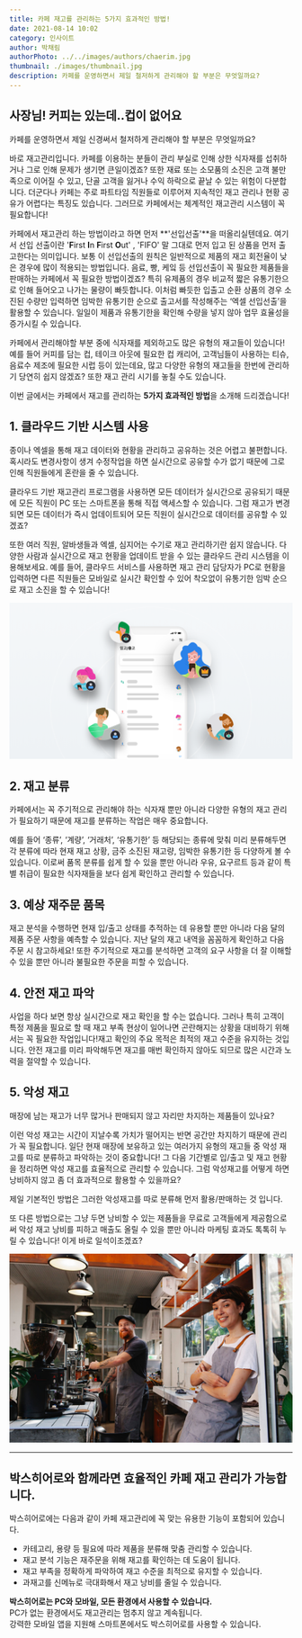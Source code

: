 ```yaml
---
title: 카페 재고를 관리하는 5가지 효과적인 방법!
date: 2021-08-14 10:02
category: 인사이트
author: 박채림
authorPhoto: ../../images/authors/chaerim.jpg
thumbnail: ./images/thumbnail.jpg
description: 카페를 운영하면서 제일 철저하게 관리해야 할 부분은 무엇일까요?
---
```


## 사장님! 커피는 있는데..컵이 없어요

카페를 운영하면서 제일 신경써서 철저하게 관리해야 할 부분은 무엇일까요?

바로 재고관리입니다. 카페를 이용하는 분들이 관리 부실로 인해 상한 식자재를 섭취하거나 그로 인해 문제가 생기면 큰일이겠죠? 또한 재료 또는 소모품의 소진은 고객 불만족으로 이어질 수 있고, 단골 고객을 잃거나 수익 하락으로 끝날 수 있는 위험이 다분합니다. 더군다나 카페는 주로 파트타임 직원들로 이루어져 지속적인 재고 관리나 현황 공유가 어렵다는 특징도 있습니다. 그러므로 카페에서는 체계적인 재고관리 시스템이 꼭 필요합니다!

카페에서 재고관리 하는 방법이라고 하면 먼저 **'선입선출'**을 떠올리실텐데요. 여기서 선입 선출이란 '**F**irst **I**n **F**irst **O**ut' , 'FIFO' 말 그대로 먼저 입고 된 상품을 먼저 출고한다는 의미입니다. 보통 이 선입선출의 원칙은 일반적으로 제품의 재고 회전율이 낮은 경우에 많이 적용되는 방법입니다. 음료, 빵, 케잌 등 선입선출이 꼭 필요한 제품들을 판매하는 카페에서 꼭 필요한 방법이겠죠? 특히 유제품의 경우 비교적 짧은 유통기한으로 인해 들어오고 나가는 물량이 빠듯합니다. 이처럼 빠듯한 입출고 순환 상품의 경우 소진된 수량만 입력하면 임박한 유통기한 순으로 출고서를 작성해주는 ‘엑셀 선입선출’을 활용할 수 있습니다. 일일이 제품과 유통기한을 확인해 수량을 넣지 않아 업무 효율성을 증가시킬 수 있습니다.

카페에서 관리해야할 부분 중에 식자재를 제외하고도 많은 유형의 재고들이 있습니다! 예를 들어 커피를 담는 컵, 테이크 아웃에 필요한 컵 캐리어, 고객님들이 사용하는 티슈, 음료수 제조에 필요한 시럽 등이 있는데요, 많고 다양한 유형의 재고들을 한번에 관리하기 당연히 쉽지 않겠죠? 또한 재고 관리 시기를 놓칠 수도 있습니다.

이번 글에서는 카페에서 재고를 관리하는 **5가지 효과적인 방법**을 소개해 드리겠습니다!

## 1. 클라우드 기반 시스템 사용

종이나 엑셀을 통해 재고 데이터와 현황을 관리하고 공유하는 것은 어렵고 불편합니다. 혹시라도 변경사항이 생겨 수정작업을 하면 실시간으로 공유할 수가 없기 때문에 그로 인해 직원들에게 혼란을 줄 수 있습니다.

클라우드 기반 재고관리 프로그램을 사용하면 모든 데이터가 실시간으로 공유되기 때문에 모든 직원이 PC 또는 스마트폰을 통해 직접 액세스할 수 있습니다. 그럼 재고가 변경되면 모든 데이터가 즉시 업데이트되어 모든 직원이 실시간으로 데이터를 공유할 수 있겠죠?

또한 여러 직원, 알바생들과 엑셀, 심지어는 수기로 재고 관리하기란 쉽지 않습니다. 다양한 사람과 실시간으로 재고 현황을 업데이트 받을 수 있는 클라우드 관리 시스템을 이용해보세요. 예를 들어, 클라우드 서비스를 사용하면 재고 관리 담당자가 PC로 현황을 입력하면 다른 직원들은 모바일로 실시간 확인할 수 있어 착오없이 유통기한 임박 순으로 재고 소진을 할 수 있습니다!

![클라우드 기반 재고관리 서비스 - 박스히어로](./images/1.png)

## 2. 재고 분류

카페에서는 꼭 주기적으로 관리해야 하는 식자재 뿐만 아니라 다양한 유형의 재고 관리가 필요하기 때문에 재고를 분류하는 작업은 매우 중요합니다.

예를 들어 ‘종류’, ‘계량’, ‘거래처’, ‘유통기한’ 등 해당되는 종류에 맞춰 미리 분류해두면 각 분류에 따라 현재 재고 상황, 금주 소진된 재고량, 임박한 유통기한 등 다양하게 볼 수 있습니다. 이로써 품목 분류를 쉽게 할 수 있을 뿐만 아니라 우유, 요구르트 등과 같이 특별 취급이 필요한 식자재들을 보다 쉽게 확인하고 관리할 수 있습니다.

## 3. 예상 재주문 품목

재고 분석을 수행하면 현재 입/출고 상태를 추적하는 데 유용할 뿐만 아니라 다음 달의 제품 주문 사항을 예측할 수 있습니다. 지난 달의 재고 내역을 꼼꼼하게 확인하고 다음 주문 시 참고하세요! 또한 주기적으로 재고를 분석하면 고객의 요구 사항을 더 잘 이해할 수 있을 뿐만 아니라 불필요한 주문을 피할 수 있습니다.

## 4. 안전 재고 파악

사업을 하다 보면 항상 실시간으로 재고 확인을 할 수는 없습니다. 그러나 특히 고객이 특정 제품을 필요로 할 때 재고 부족 현상이 일어나면 곤란해지는 상황을 대비하기 위해서는 꼭 필요한 작업입니다!재고 확인의 주요 목적은 최적의 재고 수준을 유지하는 것입니다. 안전 재고를 미리 파악해두면 재고를 매번 확인하지 않아도 되므로 많은 시간과 노력을 절약할 수 있습니다.

## 5. 악성 재고

매장에 남는 재고가 너무 많거나 판매되지 않고 자리만 차지하는 제품들이 있나요?

이런 악성 재고는 시간이 지날수록 가치가 떨어지는 반면 공간만 차지하기 때문에 관리가 꼭 필요합니다. 일단 현재 매장에 보유하고 있는 여러가지 유형의 재고들 중 악성 재고를 따로 분류하고 파악하는 것이 중요합니다! 그 다음 기간별로 입/출고 및 재고 현황을 정리하면 악성 재고를 효율적으로 관리할 수 있습니다. 그럼 악성재고를 어떻게 하면 낭비하지 않고 좀 더 효과적으로 활용할 수 있을까요?

제일 기본적인 방법은 그러한 악성재고를 따로 분류해 먼저 활용/판매하는 것 입니다.

또 다른 방법으로는 그냥 두면 낭비할 수 있는 제품들을 무료로 고객들에게 제공함으로써 악성 재고 낭비를 피하고 매출도 올릴 수 있을 뿐만 아니라 마케팅 효과도 톡톡히 누릴 수 있습니다! 이게 바로 일석이조겠죠?

![카페 재고 관리도 박스히어로!](./images/2.jpg)

---

## 박스히어로와 함께라면 효율적인 카페 재고 관리가 가능합니다.

박스히어로에는 다음과 같이 카페 재고관리에 꼭 맞는 유용한 기능이 포함되어 있습니다.

- 카테고리, 용량 등 필요에 따라 제품을 분류해 맞춤 관리할 수 있습니다.
- 재고 분석 기능은 재주문을 위해 재고를 확인하는 데 도움이 됩니다.
- 재고 부족을 정확하게 파악하여 재고 수준을 최적으로 유지할 수 있습니다.
- 과재고를 신메뉴로 극대화해서 재고 낭비를 줄일 수 있습니다.

<tip-box>

**박스히어로는 PC와 모바일, 모든 환경에서 사용할 수 있습니다.**<br/>
PC가 없는 환경에서도 재고관리는 멈추지 않고 계속됩니다.<br/>
강력한 모바일 앱을 지원해 스마트폰에서도 박스히어로를 사용할 수 있습니다.

</tip-box>

